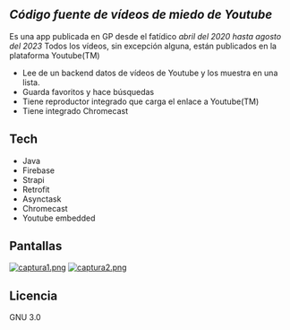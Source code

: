 ## _Código fuente de vídeos de miedo de Youtube_

Es una app publicada en GP desde el fatídico *abril del 2020 hasta agosto del 2023*
Todos los vídeos, sin excepción alguna, están publicados en la plataforma Youtube(TM)

- Lee de un backend datos de vídeos de Youtube y los muestra en una lista. 
- Guarda favoritos y hace búsquedas
- Tiene reproductor integrado que carga el enlace a Youtube(TM)
- Tiene integrado Chromecast

## Tech

- Java
- Firebase
- Strapi
- Retrofit
- Asynctask
- Chromecast
- Youtube embedded

## Pantallas

[![captura1.png](https://i.postimg.cc/k49ZQgw2/captura1.png)](https://postimg.cc/XZHQ33RW)
[![captura2.png](https://i.postimg.cc/MTMDj2Jn/captura2.png)](https://postimg.cc/KkbLdWzb)

## Licencia

GNU 3.0
